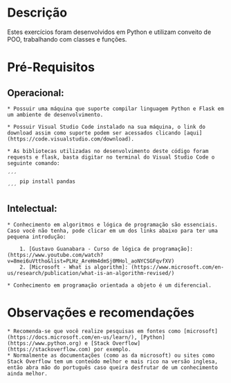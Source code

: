 # Descrição

Estes exercícios foram desenvolvidos em Python e utilizam conveito de POO, trabalhando com classes e funções. 

# Pré-Requisitos

## Operacional:

    * Possuir uma máquina que suporte compilar linguagem Python e Flask em um ambiente de desenvolvimento.
    
    * Possuir Visual Studio Code instalado na sua máquina, o link do download assim como suporte podem ser acessados clicando [aqui] (https://code.visualstudio.com/download).
    
    * As bibliotecas utilizadas no desenvolvimento deste código foram requests e flask, basta digitar no terminal do Visual Studio Code o seguinte comando:

    ´´´
        pip install pandas
    ´´´

## Intelectual: 

    * Conhecimento em algoritmos e lógica de programação são essenciais. Caso você não tenha, pode clicar em um dos links abaixo para ter uma pequena introdução:

        1. [Gustavo Guanabara - Curso de lógica de programação]: (https://www.youtube.com/watch?v=8mei6uVttho&list=PLHz_AreHm4dmSj0MHol_aoNYCSGFqvfXV)        
        2. [Microsoft - What is algorithm]: (https://www.microsoft.com/en-us/research/publication/what-is-an-algorithm-revised/)

    * Conhecimento em programação orientada a objeto é um diferencial. 

# Observações e recomendações

    * Recomenda-se que você realize pesquisas em fontes como [microsoft] (https://docs.microsoft.com/en-us/learn/), [Python] (https://www.python.org) e [Stack Overflow] (https://stackoverflow.com) por exemplo.
    * Normalmente as documentações (como as da microsoft) ou sites como Stack Overflow tem um conteúdo melhor e mais rico na versão inglesa, então abra mão do português caso queira desfrutar de um conhecimento ainda melhor.
    


